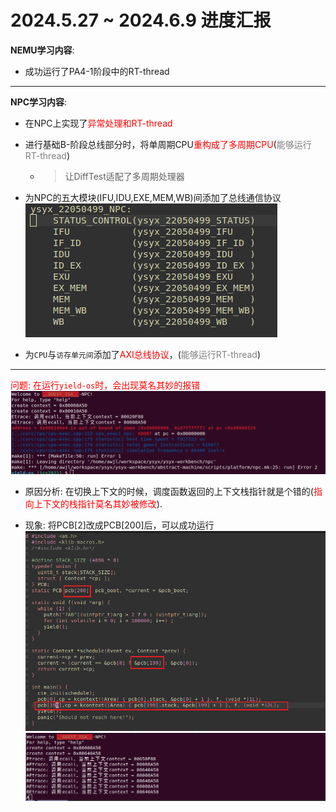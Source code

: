 # 2024.5.27 ~ 2024.6.9 进度汇报
**NEMU学习内容**: 
- 成功运行了PA4-1阶段中的RT-thread  

---

**NPC学习内容**:  
- 在NPC上实现了<font color=red>异常处理和RT-thread</font>  
- 进行基础B-阶段总线部分时，将单周期CPU<font color=red>重构成了多周期CPU</font>(<font color=grey>能够运行RT-thread</font>)  
   - > 让DiffTest适配了多周期处理器  
- 为NPC的五大模块(IFU,IDU,EXE,MEM,WB)间添加了总线通信协议  
![img](img/NPC模块结构.png '图1 NPC结构 :size=60%')  

- 为`CPU`与`访存单元间`添加了<font color=red>AXI总线协议</font>，(<font color=grey>能够运行RT-thread</font>)  


---

<font color=red>问题: 在运行`yield-os`时，会出现莫名其妙的报错</font>  
![img](img/yield-os报错详细.png '图2 yield-os报错详细. :size=60%')  

- 原因分析: 在切换上下文的时候，调度函数返回的上下文栈指针就是个错的(<font color=red>指向上下文的栈指针莫名其妙被修改</font>).

- 现象: 将PCB[2]改成PCB[200]后，可以成功运行  
![img](img/yield-os修改后代码.png '图3 yield-os修改后代码 :size=60%')    
![img](img/yield-os成功运行结果.png '图4 yield-os成功运行结果 :size=60%')    


